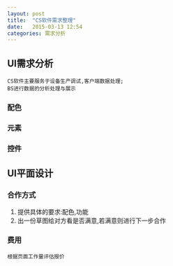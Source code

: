 ```yaml
---
layout: post
title:  "CS软件需求整理"
date:   2015-03-13 12:54
categories: 需求分析
---
```


## UI需求分析

	CS软件主要服务于设备生产调试,客户端数据处理;
	BS进行数据的分析处理与展示

### 配色

### 元素

### 控件

## UI平面设计

### 合作方式

1. 提供具体的要求:配色,功能
2. 出一份草图给对方看是否满意,若满意则进行下一步合作

### 费用

	根据页面工作量评估报价